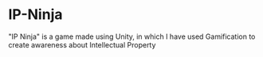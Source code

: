 # IP-Ninja
"IP Ninja" is a game made using Unity, in which I have used Gamification to create awareness about Intellectual Property
